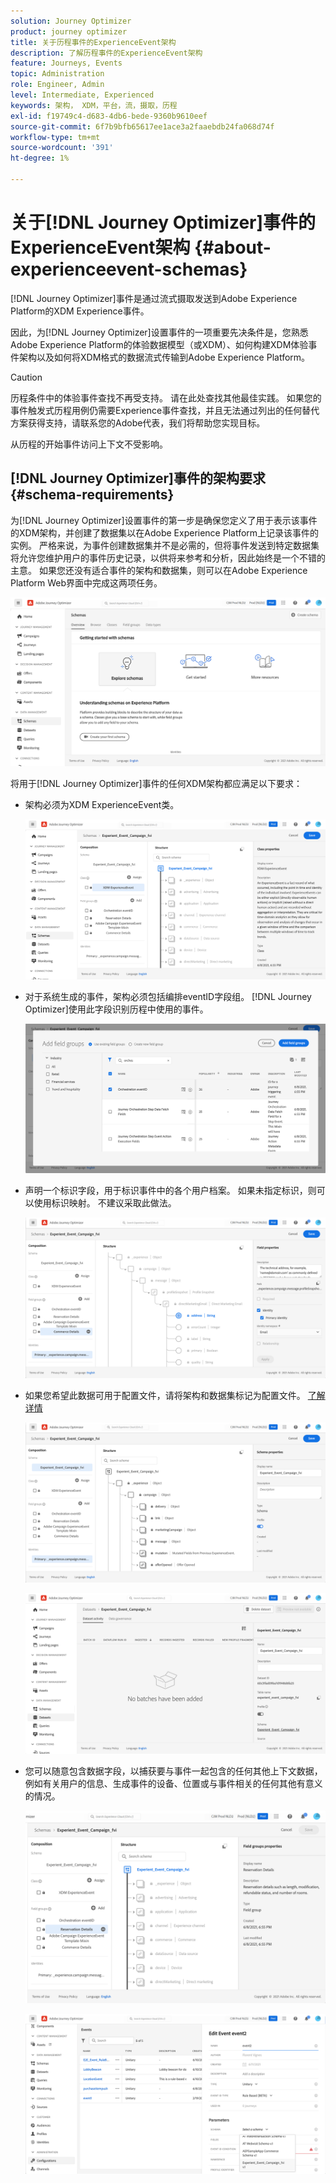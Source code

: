 ```yaml
---
solution: Journey Optimizer
product: journey optimizer
title: 关于历程事件的ExperienceEvent架构
description: 了解历程事件的ExperienceEvent架构
feature: Journeys, Events
topic: Administration
role: Engineer, Admin
level: Intermediate, Experienced
keywords: 架构， XDM，平台，流，摄取，历程
exl-id: f19749c4-d683-4db6-bede-9360b9610eef
source-git-commit: 6f7b9bfb65617ee1ace3a2faaebdb24fa068d74f
workflow-type: tm+mt
source-wordcount: '391'
ht-degree: 1%

---
```


# 关于[!DNL Journey Optimizer]事件的ExperienceEvent架构 {#about-experienceevent-schemas}

[!DNL Journey Optimizer]事件是通过流式摄取发送到Adobe Experience Platform的XDM Experience事件。

因此，为[!DNL Journey Optimizer]设置事件的一项重要先决条件是，您熟悉Adobe Experience Platform的体验数据模型（或XDM）、如何构建XDM体验事件架构以及如何将XDM格式的数据流式传输到Adobe Experience Platform。


>[!CAUTION]
>
>历程条件中的体验事件查找不再受支持。 请在此处查找其他最佳实践。 如果您的事件触发式历程用例仍需要Experience事件查找，并且无法通过列出的任何替代方案获得支持，请联系您的Adobe代表，我们将帮助您实现目标。
>
>从历程的开始事件访问上下文不受影响。

## [!DNL Journey Optimizer]事件的架构要求  {#schema-requirements}

为[!DNL Journey Optimizer]设置事件的第一步是确保您定义了用于表示该事件的XDM架构，并创建了数据集以在Adobe Experience Platform上记录该事件的实例。 严格来说，为事件创建数据集并不是必需的，但将事件发送到特定数据集将允许您维护用户的事件历史记录，以供将来参考和分析，因此始终是一个不错的主意。 如果您还没有适合事件的架构和数据集，则可以在Adobe Experience Platform Web界面中完成这两项任务。

![](assets/schema1.png)

将用于[!DNL Journey Optimizer]事件的任何XDM架构都应满足以下要求：

* 架构必须为XDM ExperienceEvent类。

  ![](assets/schema2.png)

* 对于系统生成的事件，架构必须包括编排eventID字段组。 [!DNL Journey Optimizer]使用此字段识别历程中使用的事件。

  ![](assets/schema3.png)

* 声明一个标识字段，用于标识事件中的各个用户档案。 如果未指定标识，则可以使用标识映射。 不建议采取此做法。

  ![](assets/schema4.png)

* 如果您希望此数据可用于配置文件，请将架构和数据集标记为配置文件。 [了解详情](../data/lookup-aep-data.md)

  ![](assets/schema5.png)

  ![](assets/schema6.png)

* 您可以随意包含数据字段，以捕获要与事件一起包含的任何其他上下文数据，例如有关用户的信息、生成事件的设备、位置或与事件相关的任何其他有意义的情况。

  ![](assets/schema7.png)

  ![](assets/schema8.png)

<!--
## Leverage schema relationships{#leverage_schema_relationships}

Adobe Experience Platform allows you to define relationships between schemas in order to use one dataset as a lookup table for another. 

Let's say your brand data model has a schema capturing purchases. You also have a schema for the product catalog. You can capture the product ID in the purchase schema and use a relationship to look up more complete product details from the product catalog. This allows you to create an audience for all customers who bought a laptop, for example, without having to explicitly list out all laptop IDs or capture every single product details in transactional systems.

To define a relationship, you need to have a dedicated field in the source schema, in this case the product ID field in the purchase schema. This field needs to reference the product ID field in the destination schema. The source and destination tables must be enabled for profiles and the destination schema must have that common field defined as its primary identity. 

Here is the product catalog schema enabled for profile with the product ID defined as the primary identity. 

![](assets/schema9.png)

Here is the purchase schema with the relationship defined on the product ID field.

![](assets/schema10.png)

>[!NOTE]
>
>Learn more about schema relationships in the [Experience Platform documentation](https://experienceleague.adobe.com/docs/platform-learn/tutorials/schemas/configure-relationships-between-schemas.html?lang=zh-Hans).

In Journey Optimizer, you can then leverage all the fields from the linked tables:

* when configuring a business or unitary event, [Read more](../event/experience-event-schema.md#unitary_event_configuration) 
* when using conditions in a journey, [Read more](../event/experience-event-schema.md#journey_conditions_using_event_context) 
* in message personalization, [Read more](../event/experience-event-schema.md#message_personalization) 
* in custom action personalization, [Read more](../event/experience-event-schema.md#custom_action_personalization_with_journey_event_context) 

### Arrays{#relationships_limitations}

You can define a schema relationship on an array of strings, for example, a list of product IDs.

![](assets/schema15.png)

You can also define a schema relationship with an attribute inside of an array of objects, for example a list of purchase information (product ID, product name, price, discount). The lookup values will be available in journeys (conditions, custom actions, etc.) and message personalization. 

![](assets/schema16.png)

### Event configuration{#unitary_event_configuration}

The linked schema fields are available in unitary and business event configuration:

* when browsing through the event schema fields in the event configuration screen.
* when defining a condition for system-generated events.

![](assets/schema11.png)

The linked fields are not available:

* in the event key formula
* in event id condition (rule-based events)

To learn how to configure a unitary event, refer to this [page](../event/about-creating.md).

### Journey conditions using event context{#journey_conditions_using_event_context}

You can use data from a lookup table linked to an event used in a journey for condition building (expression editor).

Add a condition in a journey, edit the expression and unfold the event node in the expression editor. 

![](assets/schema12.png)

To learn how to define journey conditions, refer to this [page](../building-journeys/condition-activity.md).

### Message personalization{#message_personalization}

The linked fields are available when personalizing a message. The related fields are displayed in the context passed from the journey to the message.

![](assets/schema14.png)

To learn how to personalize a message with contextual journey information, refer to this [page](../personalization/personalization-use-case.md).

### Custom action personalization with journey event context{#custom_action_personalization_with_journey_event_context}

The linked fields are available when configuring the action parameters of a journey custom action activity. 

![](assets/schema13.png)

To learn how to use custom actions, refer to this [page](../building-journeys/using-custom-actions.md).
-->
